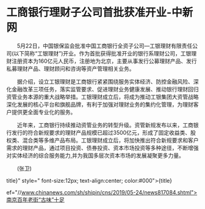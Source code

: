 # 工商银行理财子公司首批获准开业-中新网

　　5月22日，中国银保监会批准中国工商银行全资子公司—工银理财有限责任公司(以下简称“工银理财”)开业。作为首批获得批准开业的银行系理财公司，工银理财注册资本为160亿元人民币，注册地为北京，主要从事发行公募理财产品、发行私募理财产品、理财顾问和咨询等资产管理相关业务。

　　据介绍，设立工银理财是工商银行紧紧围绕服务实体经济、防控金融风险、深化金融改革三项任务，落实监管要求、促进理财业务健康发展、推动银行理财回归资管业务本源的重大战略举措。工银理财成立后，将成为推动工银集团大资管战略深化发展的核心平台和旗舰品牌，有利于加强对理财业务的集约化管理，为理财客户提供更全面专业化的服务。

　　近年来，工商银行持续推动资管业务的转型升级。资管新规发布以来，工商银行发行的符合新规要求的理财产品规模已超过3500亿元，形成了固定收益类、股权类、混合类等多维产品布局。工银理财成立后，将加快推出符合新规要求和客户需求的理财产品，通过项目投资、债券投资、资本市场投资等多种途径，不断增强对实体经济的综合服务能力,并为我国多层次资本市场的发展凝聚更多力量。　

　　(张卫)

title}" style=" font-size:12px; text-align:center; color:#000">{title}

ef="//www.chinanews.com/sh/shipin/cns/2019/05-24/news817084.shtml">南京百年老街“古味”十足
